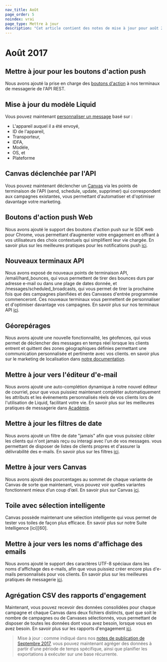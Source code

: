 ```yaml
---
nav_title: Août
page_order: 5
noindex: vrai
page_type: Mettre à jour
description: "Cet article contient des notes de mise à jour pour août 2017."
---
```


# Août 2017

## Mettre à jour pour les boutons d'action push

Nous avons ajouté la prise en charge des [boutons d'action][70] à nos terminaux de messagerie de l'API REST.

## Mise à jour du modèle Liquid

Vous pouvez maintenant [personnaliser un message][69] basé sur :
- L'appareil auquel il a été envoyé,
- ID de l'appareil,
- Transporteur,
- IDFA,
- Modèle,
- OS, et
- Plateforme

## Canvas déclenchée par l'API

Vous pouvez maintenant déclencher un [Canvas][68] via les points de terminaison de l'API (send, schedule, update, supprimer) qui correspondent aux campagnes existantes, vous permettant d'automatiser et d'optimiser davantage votre marketing.

## Boutons d'action push Web

Nous avons ajouté le support des boutons d'action push sur le SDK web pour Chrome, vous permettant d’augmenter votre engagement en offrant à vos utilisateurs des choix contextuels qui simplifient leur vie chargée. En savoir plus sur les meilleures pratiques pour les notifications push [ici][66].

## Nouveaux terminaux API

Nous avons exposé de nouveaux points de terminaison API, /email/hard_bounces, qui vous permettent de tirer des bounces durs par adresse e-mail ou dans une plage de dates donnée, et /messages/scheduled_broadcasts, qui vous permet de tirer la prochaine fois que des campagnes planifiées et des Canvases d'entrée programmée commenceront. Ces nouveaux terminaux vous permettent de personnaliser et d'optimiser davantage vos campagnes. En savoir plus sur nos terminaux API [ici][65].

## Géorepérages

Nous avons ajouté une nouvelle fonctionnalité, les géofences, qui vous permet de déclencher des messages en temps réel lorsque les clients entrent et quittent des zones géographiques définies permettant une communication personnalisée et pertinente avec vos clients. en savoir plus sur le marketing de localisation dans [notre documentation][64].

## Mettre à jour vers l'éditeur d'e-mail

Nous avons ajouté une auto-complétion dynamique à notre nouvel éditeur de courriel, pour que vous puissiez maintenant compléter automatiquement les attributs et les événements personnalisés réels de vos clients lors de l'utilisation de Liquid, facilitant votre vie. En savoir plus sur les meilleures pratiques de messagerie dans [Académie][63].

## Mettre à jour les filtres de date

Nous avons ajouté un filtre de date "jamais" afin que vous puissiez cibler les clients qui n'ont jamais reçu ou interagi avec l'un de vos messages. vous permettant de disposer de listes de clients propres et d'assurer la délivrabilité des e-mails. En savoir plus sur les filtres [ici][62].

## Mettre à jour vers Canvas

Nous avons ajouté des pourcentages au sommet de chaque variante de Canvas de sorte que maintenant, vous pouvez voir quelles variantes fonctionnent mieux d’un coup d’œil. En savoir plus sur Canvas [ici][61].

## Toile avec sélection intelligente

Canvas possède maintenant une sélection intelligente qui vous permet de tester vos toiles de façon plus efficace. En savoir plus sur notre Suite Intelligence [ici][60].

## Mettre à jour vers les noms d'affichage des emails

Nous avons ajouté le support des caractères UTF-8 spéciaux dans les noms d'affichage des e-mails, afin que vous puissiez créer encore plus d'e-mails personnalisés pour vos clients. En savoir plus sur les meilleures pratiques de messagerie [ici][67].

## Agrégation CSV des rapports d'engagement

Maintenant, vous pouvez recevoir des données consolidées pour chaque campagne et chaque Canvas dans deux fichiers distincts, quel que soit le nombre de campagnes ou de Canvases sélectionnés, vous permettant de disposer de toutes les données dont vous avez besoin, lorsque vous en avez besoin. En savoir plus sur les rapports d'engagement [ici][59].

> Mise à jour : comme indiqué dans nos [notes de publication de Septembre 2017]({{site.baseurl}}/help/release_notes/2017/august/#september-2017), vous pouvez maintenant agréger des données à partir d'une période de temps spécifique, ainsi que planifier les exportations à exécuter sur une base récurrente.



[59]: {{site.baseurl}}/user_guide/data_and_analytics/engagement_reports/#creating-a-new-report
[61]: {{site.baseurl}}/user_guide/engagement_tools/canvas/create_a_canvas/create_a_canvas/
[62]: {{site.baseurl}}/user_guide/engagement_tools/segments/segmentation_filters/#segmentation-filters
[63]: {{site.baseurl}}/help/troubleshooting_guide/troubleshooting_guide/#email
[64]: {{site.baseurl}}/developer_guide/platform_integration_guides/android/advanced_use_cases/locations_and_geofences/
[65]: {{site.baseurl}}/developer_guide/rest_api/basics/#what-is-a-rest-api
[66]: {{site.baseurl}}/user_guide/message_building_by_channel/push/best_practices/
[67]: {{site.baseurl}}/help/troubleshooting_guide/troubleshooting_guide/#email
[68]: {{site.baseurl}}/user_guide/engagement_tools/canvas/create_a_canvas/create_a_canvas/
[69]: {{site.baseurl}}/user_guide/personalization_and_dynamic_content/personalized_messaging/#personalized-messaging
[70]: {{site.baseurl}}/user_guide/message_building_by_channel/push/push_action_buttons/#how-to-use-action-buttons
